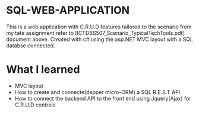 # SQL-WEB-APPLICATION

This is a web application with C.R.U.D features tailored to the scenario from my tafe assignment refer to [ICTDBS507_Scenario_TypicalTechTools.pdf] document above.
Created with c# using the asp.NET MVC layout with a SQL databse connected.

# What I learned

* MVC layout
* How to create and connecte(dapper micro-ORM) a SQL R.E.S.T API
* How to connect the backend API to the front end using Jquery(Ajax) for C.R.U.D controls
